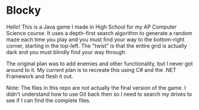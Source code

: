 # Blocky

<p>
Hello! This is a Java game I made in High School for my AP Computer Science course. It uses a depth-first search algorithm to generate a random maze each time you play
and you must find your way to the bottom-right corner, starting in the top-left. The "twist" is that the entire grid is actually dark and you must blindly find your way
through.
</p>
<p>
The original plan was to add enemies and other functionality, but I never got around to it. My current plan is to recreate this using C# and the .NET Framework and flesh
it out.
</p>
<p>
Note: The files in this repo are not actually the final version of the game. I didn't understand how to use Git back then so I need to search my drives to see if I can find the complete files.
</p>

